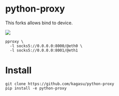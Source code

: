 # python-proxy
This forks allows bind to device. 

<picture>
  <source media="(prefers-color-scheme: dark)" srcset="https://user-images.githubusercontent.com/1202244/218605530-82e96479-01a3-4371-89a7-656b874a508e.svg">
  <source media="(prefers-color-scheme: light)" srcset="https://user-images.githubusercontent.com/1202244/218605535-7759398c-ccd5-4b61-8a7e-46d128ced1dd.svg">
  <img src="https://user-images.githubusercontent.com/1202244/218605535-7759398c-ccd5-4b61-8a7e-46d128ced1dd.svg">
</picture>

```
pproxy \
  -l socks5://0.0.0.0:8000/@eth0 \
  -l socks5://0.0.0.0:8001/@eth1
```

# Install
```
git clone https://github.com/kagasu/python-proxy
pip install -e python-proxy
```
